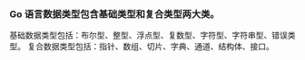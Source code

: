 ### Go 语言数据类型包含基础类型和复合类型两大类。
  基础数据类型包括：布尔型、整型、浮点型、复数型、字符型、字符串型、错误类型。
  复合数据类型包括：指针、数组、切片、字典、通道、结构体、接口。